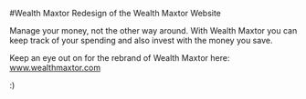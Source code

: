 #Wealth Maxtor
Redesign of the Wealth Maxtor Website

Manage your money, not the other way around.
With Wealth Maxtor you can keep track of your spending and also invest with the money you save.

Keep an eye out on for the rebrand of Wealth Maxtor here: www.wealthmaxtor.com

:)
